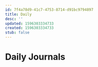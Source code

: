 ```yaml
---
id: 7f4a78d9-41c7-4753-8714-d91bc9794897
title: Daily
desc: ''
updated: 1596303334733
created: 1596303334733
stub: false
---
```


# Daily Journals
